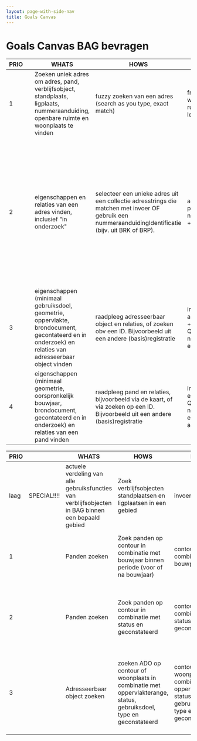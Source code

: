 ```yaml
---
layout: page-with-side-nav
title: Goals Canvas
---
```

# Goals Canvas BAG bevragen

| PRIO | | WHATS | HOWS | INPUT | OUTPUT | GOALS  | STORIES |
|------|-|-------|------|-------|--------|--------|---------|
| 1    | | Zoeken  uniek adres om adres, pand, verblijfsobject, standplaats, ligplaats, nummeraanduiding, openbare ruimte en woonplaats te vinden | fuzzy zoeken van een adres (search as you type, exact match) | free query op postcode, woonplaats, openbare ruimtenaam, huisnummer-letter-toevoeging | verzameling adressen (adresstrings) | collectie adresstrings tonen zodat er 1 door client kan worden geselecteerd | [4](https://github.com/VNG-Realisatie/Haal-Centraal-BAG-bevragen/issues/4){:target="_blank"} |
| 2    | | eigenschappen en relaties van een adres vinden, inclusief "in onderzoek" | selecteer een unieke adres uit een collectie adresstrings die matchen met invoer OF gebruik een nummeraanduidingIdentificatie (bijv. uit BRK of BRP). | adresstring + expand parameter(optioneel) OF nummeraanduidingIdentificatie + expandparameter (optioneel) | adres: verkorte openbare ruimtenaam, huisnr, huisl, huisnr.toevoeging, postcode, woonplaats (+embedded openbare ruimte, nummeraanduiding, woonplaats), geconstateerd, optionele boolean nevenadres en "in onderzoek" + relaties van het adres met de resources adresseerbaarObject en pand. | raadplegen 1. eigenschappen van adres met bijbehorende identificatie/links naar nummeraanduiding, openbare ruimte en woonplaats + 2. identificatie/links van gerelateerd verblijfsobject, standplaats, ligplaats en pand(en), om deze evt. te kunnen raadplegen. | [32](https://github.com/VNG-Realisatie/Haal-Centraal-BAG-bevragen/issues/32){:target="_blank"}, [15](https://github.com/VNG-Realisatie/Haal-Centraal-BAG-bevragen/issues/15){:target="_blank"}, [16](https://github.com/VNG-Realisatie/Haal-Centraal-BAG-bevragen/issues/16){:target="_blank"}, [17](https://github.com/VNG-Realisatie/Haal-Centraal-BAG-bevragen/issues/17){:target="_blank"}, [18](https://github.com/VNG-Realisatie/Haal-Centraal-BAG-bevragen/issues/18){:target="_blank"} |
| 3    | | eigenschappen  (minimaal gebruiksdoel, geometrie, oppervlakte, brondocument, gecontateerd en in onderzoek) en relaties van adresseerbaar object vinden | raadpleeg adresseerbaar object en relaties, of zoeken obv een ID. Bijvoorbeeld uit een andere (basis)registratie | invoeren adresseerbaarObjectIdentificatie + expandparameter (optioneel) Queryparameters: nummeraanduidingIdentificatie en pandIdentificatie | adresseerbaarObject met eigenschappen en relaties met adres (embedded) en Pand (embedded). | eigenschappen en relaties adresseerbaarObject raadplegen | [11](https://github.com/VNG-Realisatie/Haal-Centraal-BAG-bevragen/issues/11){:target="_blank"}, [8](https://github.com/VNG-Realisatie/Haal-Centraal-BAG-bevragen/issues/8){:target="_blank"}, [7](https://github.com/VNG-Realisatie/Haal-Centraal-BAG-bevragen/issues/7){:target="_blank"}, [6](https://github.com/VNG-Realisatie/Haal-Centraal-BAG-bevragen/issues/6){:target="_blank"}, [13](https://github.com/VNG-Realisatie/Haal-Centraal-BAG-bevragen/issues/13){:target="_blank"}, [9](https://github.com/VNG-Realisatie/Haal-Centraal-BAG-bevragen/issues/9){:target="_blank"}, [5](https://github.com/VNG-Realisatie/Haal-Centraal-BAG-bevragen/issues/5){:target="_blank"}, [2](https://github.com/VNG-Realisatie/Haal-Centraal-BAG-bevragen/issues/2){:target="_blank"}, [13](https://github.com/VNG-Realisatie/Haal-Centraal-BAG-bevragen/issues/13){:target="_blank"} |
| 4    | | eigenschappen (minimaal geometrie, oorspronkelijk bouwjaar, brondocument, gecontateerd en in onderzoek) en relaties van een pand vinden | raadpleeg pand en relaties, bijvoorbeeld via de kaart, of via zoeken op een ID. Bijvoorbeeld uit een andere (basis)registratie | invoeren pandIdentificatie + de expand parameter (optioneel). Queryparameters: nummeraanduidingIdentificatie en adresseerbaarObjectIdntificatie | eigenschappen van het pand en relaties met verblijfsobjecten (embedded) en adressen (embedded) | eigenschappen en relaties Pand raadplegen | [1](https://github.com/VNG-Realisatie/Haal-Centraal-BAG-bevragen/issues/1){:target="_blank"}, [2](https://github.com/VNG-Realisatie/Haal-Centraal-BAG-bevragen/issues/2){:target="_blank"}, [3](https://github.com/VNG-Realisatie/Haal-Centraal-BAG-bevragen/issues/3){:target="_blank"}, [10](https://github.com/VNG-Realisatie/Haal-Centraal-BAG-bevragen/issues/10){:target="_blank"}, [13](https://github.com/VNG-Realisatie/Haal-Centraal-BAG-bevragen/issues/13){:target="_blank"}, [14](https://github.com/VNG-Realisatie/Haal-Centraal-BAG-bevragen/issues/14){:target="_blank"}, [4](https://github.com/VNG-Realisatie/Haal-Centraal-BAG-bevragen/issues/4){:target="_blank"} |

| PRIO | | WHATS | HOWS | INPUT | OUTPUT | GOALS  | STORIES |
|------|-|-------|------|-------|--------|--------|---------|
| laag | SPECIAL!!!! | actuele verdeling  van alle gebruiksfuncties van verblijfsobjecten in BAG binnen een bepaald gebied | Zoek verblijfsobjecten standplaatsen en ligplaatsen in een gebied | invoeren contour | verdeling van actuele gebruiksdoelen in percentages (samen 100%) | actuele uitnutting gebruiksdoelen en beschikbare vrije ruimte binnen bestemmingsplan bepalen | [7](https://github.com/VNG-Realisatie/Haal-Centraal-BAG-bevragen/issues/7){:target="_blank"} |
| 1    | | Panden zoeken | Zoek panden op contour in combinatie met bouwjaar binnen periode (voor of na bouwjaar) | contour in combinatie met bouwperiode | panden | panden vinden van voor of na een bepaald bouwjaar of binnen een periode  tbv energietransitie | [306](https://github.com/VNG-Realisatie/Haal-Centraal-BAG-bevragen/issues/306){:target="_blank"} |
| 2    | | Panden zoeken | Zoek panden op contour in combinatie met status en geconstateerd | contour in combinatie met status en geconstateerd | panden | panden vinden in een bepaald gebied met geconstateerd tbv handhaving stedelijke ontwikkelingen en belastingzaken | [331](https://github.com/VNG-Realisatie/Haal-Centraal-BAG-bevragen/issues/331){:target="_blank"}, [333](https://github.com/VNG-Realisatie/Haal-Centraal-BAG-bevragen/issues/333){:target="_blank"} |
| 3    | | Adresseerbaar object zoeken | zoeken ADO op contour of woonplaats in combinatie met oppervlakterange, status, gebruiksdoel, type en geconstateerd | contour of woonplaats in combinatie met oppervlakterange, status, gebruiksdoel, type en gecontateerd | Adresseerbaar objecten | ADO's en geralteerde panden vinden in een bepaald gebied met gecontateerd tbv handhaving stedelijke ontwikkelingen en belastingzaken | [19](https://github.com/VNG-Realisatie/Haal-Centraal-BAG-bevragen/issues/19){:target="_blank"}, [331](https://github.com/VNG-Realisatie/Haal-Centraal-BAG-bevragen/issues/331){:target="_blank"}, [332](https://github.com/VNG-Realisatie/Haal-Centraal-BAG-bevragen/issues/332){:target="_blank"}, [334](https://github.com/VNG-Realisatie/Haal-Centraal-BAG-bevragen/issues/334){:target="_blank"} |
